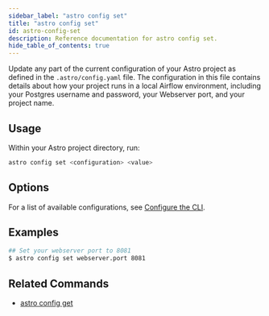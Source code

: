 ```yaml
---
sidebar_label: "astro config set"
title: "astro config set"
id: astro-config-set
description: Reference documentation for astro config set.
hide_table_of_contents: true
---
```


Update any part of the current configuration of your Astro project as defined in the `.astro/config.yaml` file. The configuration in this file contains details about how your project runs in a local Airflow environment, including your Postgres username and password, your Webserver port, and your project name.

## Usage

Within your Astro project directory, run:

```bash
astro config set <configuration> <value>
```

## Options

For a list of available configurations, see [Configure the CLI](configure-cli.md).

## Examples

```bash
## Set your webserver port to 8081
$ astro config set webserver.port 8081
```

## Related Commands

- [astro config get](cli/astro-config-get.md)
